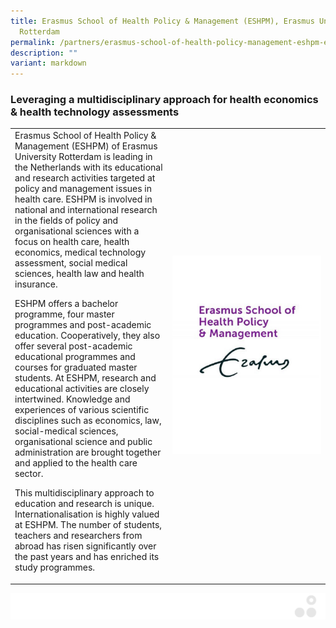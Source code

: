 ```yaml
---
title: Erasmus School of Health Policy & Management (ESHPM), Erasmus University
  Rotterdam
permalink: /partners/erasmus-school-of-health-policy-management-eshpm-erasmus-university-rotterdam/
description: ""
variant: markdown
---
```

### Leveraging a multidisciplinary approach for health economics &amp; health technology assessments


<table>
	<tbody>
		<tr>
			<td style="width:50%">
Erasmus School of Health Policy &amp; Management (ESHPM) of Erasmus University Rotterdam is leading in the Netherlands with its educational and research activities targeted at policy and management issues in health care. ESHPM is involved in national and international research in the fields of policy and organisational sciences with a focus on health care, health economics, medical technology assessment, social medical sciences, health law and health insurance.

ESHPM offers a bachelor programme, four master programmes and post-academic education. Cooperatively, they also offer several post-academic educational programmes and courses for graduated master students. At ESHPM, research and educational activities are closely intertwined. Knowledge and experiences of various scientific disciplines such as economics, law, social-medical sciences, organisational science and public administration are brought together and applied to the health care sector.

This multidisciplinary approach to education and research is unique. Internationalisation is highly valued at ESHPM. The number of students, teachers and researchers from abroad has risen significantly over the past years and has enriched its study programmes.
							</td>
			<td style="width:50%">
				<img src="/images/Collaborate/Partners/eur_eshpm_endorse_rgb_2400_colour-1.jpg">
			</td>
			</tr></tbody></table>
			
![](/images/Banners/banners_page%20footer%203%20-%20grey.png)